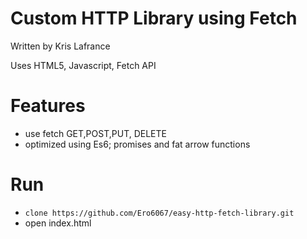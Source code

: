 # Custom HTTP Library using Fetch
Written by Kris Lafrance

Uses HTML5, Javascript, Fetch API

# Features

* use fetch GET,POST,PUT, DELETE
* optimized using Es6; promises and fat arrow functions

# Run

* `clone https://github.com/Ero6067/easy-http-fetch-library.git`
* open index.html
